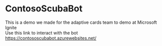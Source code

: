 # ContosoScubaBot
This is a demo we made for the adaptive cards team to demo at Microsoft Ignite  
Use this link to interact with the bot https://contososcubabot.azurewebsites.net/
